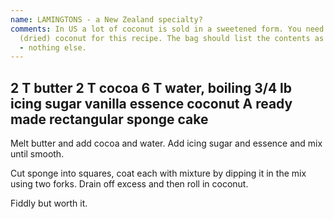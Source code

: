```yaml
---
name: LAMINGTONS - a New Zealand specialty?
comments: In US a lot of coconut is sold in a sweetened form. You need plain dessicated
  (dried) coconut for this recipe. The bag should list the contents as 100% coconut
  - nothing else.
---
```

2 T butter
2 T cocoa
6 T water, boiling
3/4 lb icing sugar
vanilla essence
coconut
A ready made rectangular sponge cake
---
Melt butter and add cocoa and water.  Add icing sugar and essence and mix until smooth.  

Cut sponge into squares, coat each with mixture by dipping it in the mix using two forks.  Drain off excess and then roll in coconut. 

Fiddly but worth it.

